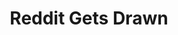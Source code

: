 ---
layout: post
title: "Reddit Gets Drawn"
category: portfolio
tags: illustration
thumbnail: /portfolio/thumbs/rgd.jpg
full: /portfolio/full/rgd.jpg
medium: Digital
orientation: portrait
description: A series of portraits being continually drawn for the popular and appropriately name subreddit, /r/redditgetsdrawn.
---